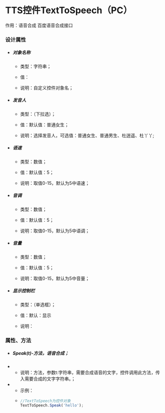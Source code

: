 # TTS控件TextToSpeech（PC）

作用：语音合成 百度语音合成接口

### 设计属性

* ##### 对象名称

  * 类型：字符串；

  * 值：

  * 说明：自定义控件对象名；
* ##### 发音人

  * 类型：（下拉选）；

  * 值：默认值：普通女生；

  * 说明：选择发音人，可选值：普通女生、普通男生、杜逍遥、杜丫丫;
* ##### 语速

  * 类型：数值；

  * 值：默认值：5；

  * 说明：取值0-15，默认为5中语速；
* ##### 音调

  * 类型：数值；

  * 值：默认值：5；

  * 说明：取值0-15，默认为5中语调；
* ##### 音量

  * 类型：数值；

  * 值：默认值：5；

  * 说明：取值0-15，默认为5中音量；
* ##### 显示控制栏

  * 类型：（单选框）；

  * 值：默认：显示

  * 说明：

### 属性、方法

* ##### Speak\(t\)-方法，语音合成；
* * 说明：方法，参数t:字符串，需要合成语音的文字，控件调用此方法，传入需要合成的文字字符串。；
* * 示例：
  * ```js
    //TextToSpeech为控件对象
    TextToSpeech.Speak('hello');
    ```



